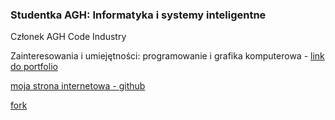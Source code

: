 ### Studentka AGH: Informatyka i systemy inteligentne
Członek AGH Code Industry

Zainteresowania i umiejętności: programowanie i grafika komputerowa - [link do portfolio](https://drive.google.com/drive/folders/15ADb8wdDfpK6yUYaHwPKNJutCHW3Wk0-?usp=sharing)

[moja strona internetowa - github](https://stepkata.github.io/)


[fork](https://github.com/Stepkata/hyperstyle) 

<!--
**Stepkata/Stepkata** is a ✨ _special_ ✨ repository because its `README.md` (this file) appears on your GitHub profile.

Here are some ideas to get you started:

- 🔭 I’m currently working on ...
- 🌱 I’m currently learning ...
- 👯 I’m looking to collaborate on ...
- 🤔 I’m looking for help with ...
- 💬 Ask me about ...
- 📫 How to reach me: ...
- 😄 Pronouns: ...
- ⚡ Fun fact: ...
-->
